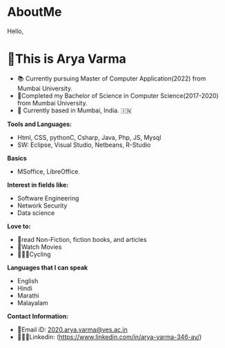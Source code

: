 # AboutMe
Hello,
#                     🌻**This is Arya Varma**

- 📚 Currently pursuing Master of Computer Application(2022) from Mumbai University.
- 👩Completed my Bachelor of Science in Computer Science(2017-2020) from Mumbai University.
- 📍 Currently based in Mumbai, India. 🇮🇳

**Tools and Languages:**
-  Html, CSS, pythonC, Csharp, Java, Php, JS, Mysql
-  SW: Eclipse, Visual Studio, Netbeans, R-Studio

**Basics**
- MSoffice, LibreOffice.

**Interest in fields like:**

- Software Engineering
- Network Security
- Data science

**Love to:**

- 📖read Non-Fiction, fiction books, and articles
- 🍿Watch Movies
- 🚴🏻‍♀️Cycling

**Languages that I can speak**
- English
- Hindi 
- Marathi
- Malayalam

**Contact Information:**

- 📩Email iD: 2020.arya.varma@ves.ac.in
- 👩🏻‍💼Linkedin: (https://www.linkedin.com/in/arya-varma-346-av/)
